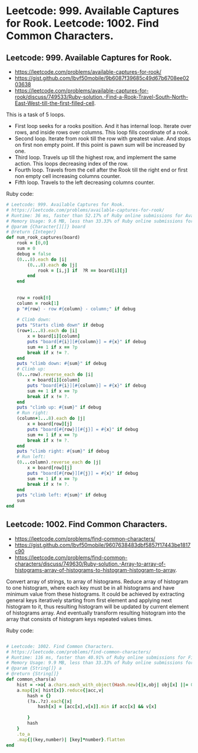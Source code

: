 # Leetcode: 999. Available Captures for Rook. Leetcode: 1002. Find Common Characters.

## Leetcode: 999. Available Captures for Rook.

- https://leetcode.com/problems/available-captures-for-rook/
- https://gist.github.com/lbvf50mobile/9b6087f39685c49d67b6708ee0203638
- https://leetcode.com/problems/available-captures-for-rook/discuss/749533/Ruby-solution.-Find-a-Rook-Travel-South-North-East-West-till-the-first-filled-cell.

This is a task of 5 loops.

- First loop seeks for a rooks position. And it has internal loop. Iterate over rows, and inside rows over columns. This loop fills coordinate of a rook.
- Second loop. Iterate from rook till the row with greatest value. And stops on first non empty point. If this point is pawn sum will be increased by one.
- Third loop. Travels up till the highest row, and implement the same action. This loops decreasing index of the row.
- Fourth loop. Travels from the cell after the Rook till the right end or first non empty cell increasing columns counter.
- Fifth loop. Travels to the left decreasing columns counter.

Ruby code:
```Ruby
# Leetcode: 999. Available Captures for Rook.
# https://leetcode.com/problems/available-captures-for-rook/
# Runtime: 36 ms, faster than 52.17% of Ruby online submissions for Available Captures for Rook.
# Memory Usage: 9.6 MB, less than 33.33% of Ruby online submissions for Available Captures for Rook.
# @param {Character[][]} board
# @return {Integer}
def num_rook_captures(board)
    rook = [0,0]
    sum = 0
    debug = false
    (0...8).each do |i|
        (0...8).each do |j|
            rook = [i,j] if  ?R == board[i][j]
        end
    end
 
    
    row = rook[0]
    column = rook[1]
    p "#{row} - row #{column} - column;" if debug
   
    # Climb down:
    puts "Starts climb down" if debug
    (row+1...8).each do |i|
        x = board[i][column]
        puts "board[#{i}][#{column}] = #{x}" if debug
        sum += 1 if x == ?p
        break if x != ?.
    end
    puts "climb down: #{sum}" if debug
    # Climb up:
    (0...row).reverse_each do |i|
        x = board[i][column]
        puts "board[#{i}][#{column}] = #{x}" if debug
        sum += 1 if x == ?p
        break if x != ?.
    end
    puts "climb up: #{sum}" if debug 
    # Run right:
    (column+1...8).each do |j|
        x = board[row][j]
        puts "board[#{row}][#{j}] = #{x}" if debug
        sum += 1 if x == ?p
        break if x != ?.
    end
    puts "climb right: #{sum}" if debug
    # Run left:
    (0...column).reverse_each do |j|
        x = board[row][j]
        puts "board[#{row}][#{j}] = #{x}" if debug
        sum += 1 if x == ?p
        break if x != ?.
    end
    puts "climb left: #{sum}" if debug
    sum    
end
```
##  Leetcode: 1002. Find Common Characters.

- https://leetcode.com/problems/find-common-characters/
- https://gist.github.com/lbvf50mobile/9607638483dbf5857f17443be1817c90
- https://leetcode.com/problems/find-common-characters/discuss/749630/Ruby-solution.-Array-to-array-of-histograms-array-of-histograms-to-histogram-histogram-to-array.

Convert array of strings, to array of histograms. Reduce array of histogram to  one histogram, where each key must be in all histograms and have minimum value from these histograms.  It could be achieved by extracting general keys iteratively starting from first element and applying next histogram to it, thus resulting histogram will be updated by current element of histograms array. And eventually transform resulting histogram into the array that consists of histogram keys repeated values times.

Ruby code:
```Ruby

# Leetcode: 1002. Find Common Characters.
# https://leetcode.com/problems/find-common-characters/
# Runtime: 116 ms, faster than 40.91% of Ruby online submissions for Find Common Characters.
# Memory Usage: 9.9 MB, less than 33.33% of Ruby online submissions for Find Common Characters.
# @param {String[]} a
# @return {String[]}
def common_chars(a)
    hist = ->a{ a.chars.each_with_object(Hash.new){|x,obj| obj[x] ||= 0; obj[x] += 1}}
    a.map{|x| hist[x]}.reduce{|acc,v| 
        hash = {}
        (?a..?z).each{|x| 
            hash[x] = [acc[x],v[x]].min if acc[x] && v[x]
        
        }
        hash
    }
    .to_a
    .map{|(key,number)| [key]*number}.flatten
end
```